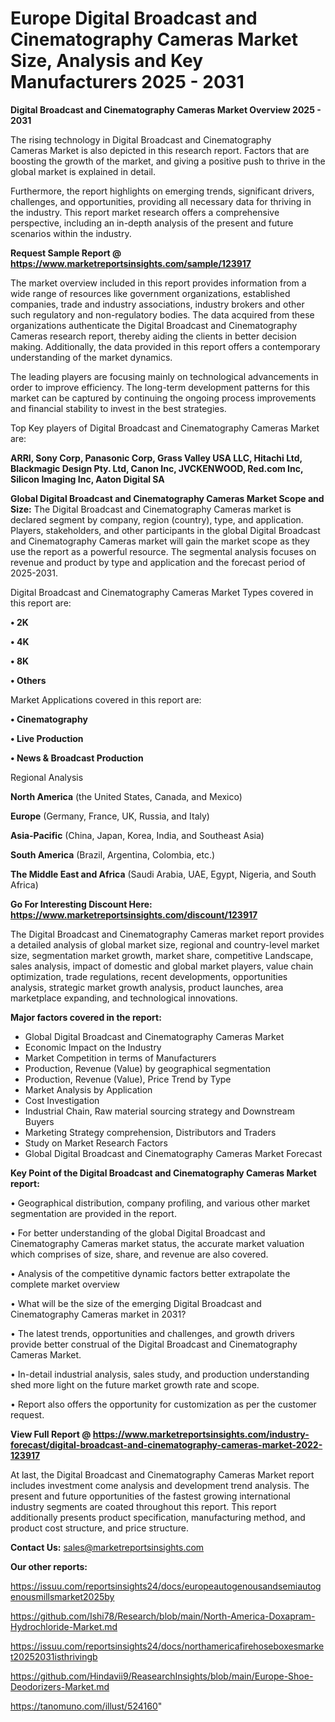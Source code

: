 # Europe Digital Broadcast and Cinematography Cameras Market Size, Analysis and Key Manufacturers 2025 - 2031

<Strong> Digital Broadcast and Cinematography Cameras Market Overview 2025 - 2031</strong>

The rising technology in Digital Broadcast and Cinematography Cameras Market is also depicted in this research report. Factors that are boosting the growth of the market, and giving a positive push to thrive in the global market is explained in detail.

Furthermore, the report highlights on emerging trends, significant drivers, challenges, and opportunities, providing all necessary data for thriving in the industry. This report market research offers a comprehensive perspective, including an in-depth analysis of the present and future scenarios within the industry.

<strong>Request Sample Report @ <a href=https://www.marketreportsinsights.com/sample/123917>https://www.marketreportsinsights.com/sample/123917</a></strong>

The market overview included in this report provides information from a wide range of resources like government organizations, established companies, trade and industry associations, industry brokers and other such regulatory and non-regulatory bodies. The data acquired from these organizations authenticate the Digital Broadcast and Cinematography Cameras research report, thereby aiding the clients in better decision making. Additionally, the data provided in this report offers a contemporary understanding of the market dynamics.

The leading players are focusing mainly on technological advancements in order to improve efficiency. The long-term development patterns for this market can be captured by continuing the ongoing process improvements and financial stability to invest in the best strategies.

Top Key players of Digital Broadcast and Cinematography Cameras Market are:

<strong>ARRI, Sony Corp, Panasonic Corp, Grass Valley USA LLC, Hitachi Ltd, Blackmagic Design Pty. Ltd, Canon Inc, JVCKENWOOD, Red.com Inc, Silicon Imaging Inc, Aaton Digital SA</strong>

<strong><b>Global Digital Broadcast and Cinematography Cameras Market Scope and Size:</b></strong>
The Digital Broadcast and Cinematography Cameras market is declared segment by company, region (country), type, and application. Players, stakeholders, and other participants in the global Digital Broadcast and Cinematography Cameras market will gain the market scope as they use the report as a powerful resource. The segmental analysis focuses on revenue and product by type and application and the forecast period of 2025-2031.

Digital Broadcast and Cinematography Cameras Market Types covered in this report are:

<strong>• 2K

• 4K

• 8K

• Others</strong>

Market Applications covered in this report are:

<strong>• Cinematography

• Live Production

• News & Broadcast Production</strong> 

Regional Analysis

<strong>North America</strong> (the United States, Canada, and Mexico)

<strong>Europe</strong> (Germany, France, UK, Russia, and Italy)

<strong>Asia-Pacific</strong> (China, Japan, Korea, India, and Southeast Asia)

<strong>South America</strong> (Brazil, Argentina, Colombia, etc.)

<strong>The Middle East and Africa</strong> (Saudi Arabia, UAE, Egypt, Nigeria, and South Africa)

<strong>Go For Interesting Discount Here: <a href=https://www.marketreportsinsights.com/discount/123917>https://www.marketreportsinsights.com/discount/123917</a></strong>

The Digital Broadcast and Cinematography Cameras market report provides a detailed analysis of global market size, regional and country-level market size, segmentation market growth, market share, competitive Landscape, sales analysis, impact of domestic and global market players, value chain optimization, trade regulations, recent developments, opportunities analysis, strategic market growth analysis, product launches, area marketplace expanding, and technological innovations.

<strong><b>Major factors covered in the report:</b></strong>
<ul>
  <li>Global Digital Broadcast and Cinematography Cameras Market </li>
  <li>Economic Impact on the Industry</li>
  <li>Market Competition in terms of Manufacturers</li>
  <li>Production, Revenue (Value) by geographical segmentation</li>
  <li>Production, Revenue (Value), Price Trend by Type</li>
  <li>Market Analysis by Application</li>
  <li>Cost Investigation</li>
  <li>Industrial Chain, Raw material sourcing strategy and Downstream Buyers</li>
  <li>Marketing Strategy comprehension, Distributors and Traders</li>
  <li>Study on Market Research Factors</li>
  <li>Global Digital Broadcast and Cinematography Cameras Market Forecast</li>
</ul>

<strong><b>Key Point of the Digital Broadcast and Cinematography Cameras Market report:</b></strong>

• Geographical distribution, company profiling, and various other market segmentation are provided in the report.

• For better understanding of the global Digital Broadcast and Cinematography Cameras market status, the accurate market valuation which comprises of size, share, and revenue are also covered.

• Analysis of the competitive dynamic factors better extrapolate the complete market overview

• What will be the size of the emerging Digital Broadcast and Cinematography Cameras market in 2031?

• The latest trends, opportunities and challenges, and growth drivers provide better construal of the Digital Broadcast and Cinematography Cameras Market.

• In-detail industrial analysis, sales study, and production understanding shed more light on the future market growth rate and scope.

• Report also offers the opportunity for customization as per the customer request.

<strong><b>View Full Report @ <a href=https://www.marketreportsinsights.com/industry-forecast/digital-broadcast-and-cinematography-cameras-market-2022-123917>https://www.marketreportsinsights.com/industry-forecast/digital-broadcast-and-cinematography-cameras-market-2022-123917</a></b></strong>


At last, the Digital Broadcast and Cinematography Cameras Market report includes investment come analysis and development trend analysis. The present and future opportunities of the fastest growing international industry segments are coated throughout this report. This report additionally presents product specification, manufacturing method, and product cost structure, and price structure.

<strong>Contact Us:</strong>
sales@marketreportsinsights.com

<strong>Our other reports:</strong>

<a href=https://issuu.com/reportsinsights24/docs/europeautogenousandsemiautogenousmillsmarket2025by>https://issuu.com/reportsinsights24/docs/europeautogenousandsemiautogenousmillsmarket2025by</a>

<a href=https://github.com/Ishi78/Research/blob/main/North-America-Doxapram-Hydrochloride-Market.md>https://github.com/Ishi78/Research/blob/main/North-America-Doxapram-Hydrochloride-Market.md</a>

<a href=https://issuu.com/reportsinsights24/docs/northamericafirehoseboxesmarket20252031isthrivingb>https://issuu.com/reportsinsights24/docs/northamericafirehoseboxesmarket20252031isthrivingb</a>

<a href=https://github.com/Hindavii9/ReasearchInsights/blob/main/Europe-Shoe-Deodorizers-Market.md>https://github.com/Hindavii9/ReasearchInsights/blob/main/Europe-Shoe-Deodorizers-Market.md</a>

<a href=https://tanomuno.com/illust/524160>https://tanomuno.com/illust/524160</a>"
